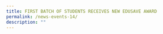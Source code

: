 ```yaml
---
title: FIRST BATCH OF STUDENTS RECEIVES NEW EDUSAVE AWARD
permalink: /news-events-14/
description: ""
---
```

